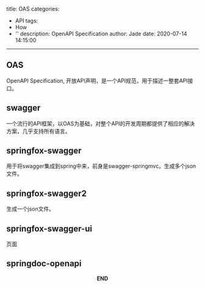 title: OAS
categories:
  - API
tags:
  - How
  - ''
description: OpenAPI Specification
author: Jade
date: 2020-07-14 14:15:00
---

## OAS
OpenAPI Specification, 开放API声明，是一个API规范，用于描述一整套API接口。

## swagger
一个流行的API框架，以OAS为基础，对整个API的开发周期都提供了相应的解决方案，几乎支持所有语言。

## springfox-swagger
用于将swagger集成到spring中来，前身是swagger-springmvc。生成多个json文件。

## springfox-swagger2
生成一个json文件。

## springfox-swagger-ui
页面

## springdoc-openapi


<p style="text-align: center"><strong>END</strong></p>